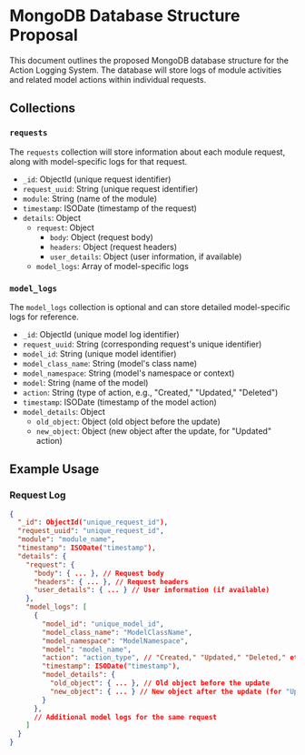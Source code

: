 # MongoDB Database Structure Proposal

This document outlines the proposed MongoDB database structure for the Action Logging System. The database will store logs of module activities and related model actions within individual requests.

## Collections

### `requests`

The `requests` collection will store information about each module request, along with model-specific logs for that request.

- `_id`: ObjectId (unique request identifier)
- `request_uuid`: String (unique request identifier)
- `module`: String (name of the module)
- `timestamp`: ISODate (timestamp of the request)
- `details`: Object
  - `request`: Object
    - `body`: Object (request body)
    - `headers`: Object (request headers)
    - `user_details`: Object (user information, if available)
  - `model_logs`: Array of model-specific logs

### `model_logs`

The `model_logs` collection is optional and can store detailed model-specific logs for reference.

- `_id`: ObjectId (unique model log identifier)
- `request_uuid`: String (corresponding request's unique identifier)
- `model_id`: String (unique model identifier)
- `model_class_name`: String (model's class name)
- `model_namespace`: String (model's namespace or context)
- `model`: String (name of the model)
- `action`: String (type of action, e.g., "Created," "Updated," "Deleted")
- `timestamp`: ISODate (timestamp of the model action)
- `model_details`: Object
  - `old_object`: Object (old object before the update)
  - `new_object`: Object (new object after the update, for "Updated" action)

## Example Usage

### Request Log

```json
{
  "_id": ObjectId("unique_request_id"),
  "request_uuid": "unique_request_id",
  "module": "module_name",
  "timestamp": ISODate("timestamp"),
  "details": {
    "request": {
      "body": { ... }, // Request body
      "headers": { ... }, // Request headers
      "user_details": { ... } // User information (if available)
    },
    "model_logs": [
      {
        "model_id": "unique_model_id",
        "model_class_name": "ModelClassName",
        "model_namespace": "ModelNamespace",
        "model": "model_name",
        "action": "action_type", // "Created," "Updated," "Deleted," etc.
        "timestamp": ISODate("timestamp"),
        "model_details": {
          "old_object": { ... }, // Old object before the update
          "new_object": { ... } // New object after the update (for "Updated" action)
        }
      },
      // Additional model logs for the same request
    ]
  }
}
```
